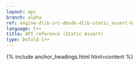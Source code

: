 ```yaml
---
layout: api
branch: alpha
ref: engine-dlib-src-dmsdk-dlib-static_assert-h
language: C++
title: API reference (Static Assert)
type: Defold C++
---
```

{% include anchor_headings.html html=content %}